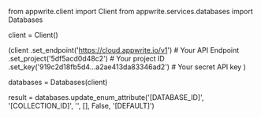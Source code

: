from appwrite.client import Client
from appwrite.services.databases import Databases

client = Client()

(client
  .set_endpoint('https://cloud.appwrite.io/v1') # Your API Endpoint
  .set_project('5df5acd0d48c2') # Your project ID
  .set_key('919c2d18fb5d4...a2ae413da83346ad2') # Your secret API key
)

databases = Databases(client)

result = databases.update_enum_attribute('[DATABASE_ID]', '[COLLECTION_ID]', '', [], False, '[DEFAULT]')
